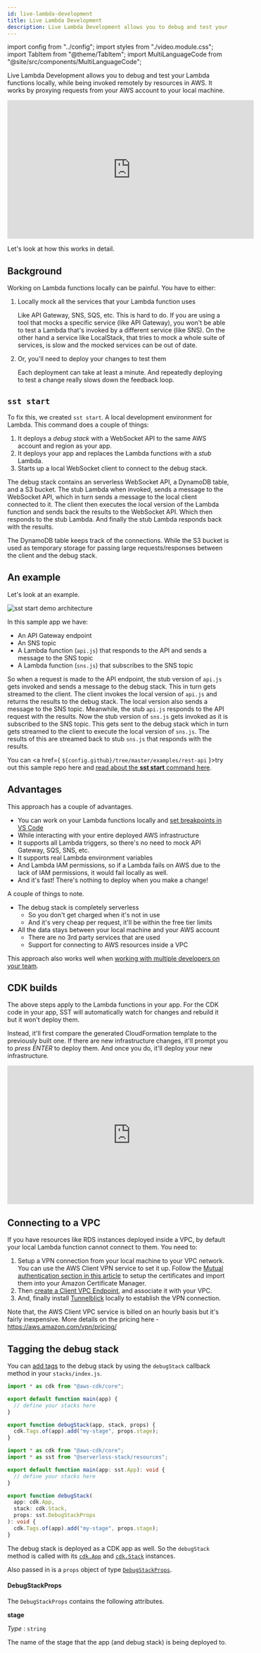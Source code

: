 ```yaml
---
id: live-lambda-development
title: Live Lambda Development
description: Live Lambda Development allows you to debug and test your Lambda functions locally, while being invoked remotely by resources in AWS. It works by proxying requests from your AWS account to your local machine.
---
```


import config from "../config";
import styles from "./video.module.css";
import TabItem from "@theme/TabItem";
import MultiLanguageCode from "@site/src/components/MultiLanguageCode";

Live Lambda Development allows you to debug and test your Lambda functions locally, while being invoked remotely by resources in AWS. It works by proxying requests from your AWS account to your local machine.

<div class={styles.videoWrapper}>
  <iframe width="560" height="315" src="https://www.youtube.com/embed/hnTSTm5n11g" frameborder="0" allow="accelerometer; autoplay; clipboard-write; encrypted-media; gyroscope; picture-in-picture" allowfullscreen></iframe>
</div>

Let's look at how this works in detail.

## Background

Working on Lambda functions locally can be painful. You have to either:

1. Locally mock all the services that your Lambda function uses

   Like API Gateway, SNS, SQS, etc. This is hard to do. If you are using a tool that mocks a specific service (like API Gateway), you won't be able to test a Lambda that's invoked by a different service (like SNS). On the other hand a service like LocalStack, that tries to mock a whole suite of services, is slow and the mocked services can be out of date.

2. Or, you'll need to deploy your changes to test them

   Each deployment can take at least a minute. And repeatedly deploying to test a change really slows down the feedback loop.

## `sst start`

To fix this, we created `sst start`. A local development environment for Lambda. This command does a couple of things:

1. It deploys a _debug stack_ with a WebSocket API to the same AWS account and region as your app.
2. It deploys your app and replaces the Lambda functions with a _stub_ Lambda.
3. Starts up a local WebSocket client to connect to the debug stack.

The debug stack contains an serverless WebSocket API, a DynamoDB table, and a S3 bucket. The stub Lambda when invoked, sends a message to the WebSocket API, which in turn sends a message to the local client connected to it. The client then executes the local version of the Lambda function and sends back the results to the WebSocket API. Which then responds to the stub Lambda. And finally the stub Lambda responds back with the results.

The DynamoDB table keeps track of the connections. While the S3 bucket is used as temporary storage for passing large requests/responses between the client and the debug stack.

## An example

Let's look at an example.

![sst start demo architecture](/img/sst-start-demo-architecture.png)

In this sample app we have:

- An API Gateway endpoint
- An SNS topic
- A Lambda function (`api.js`) that responds to the API and sends a message to the SNS topic
- A Lambda function (`sns.js`) that subscribes to the SNS topic

So when a request is made to the API endpoint, the stub version of `api.js` gets invoked and sends a message to the debug stack. This in turn gets streamed to the client. The client invokes the local version of `api.js` and returns the results to the debug stack. The local version also sends a message to the SNS topic. Meanwhile, the stub `api.js` responds to the API request with the results. Now the stub version of `sns.js` gets invoked as it is subscribed to the SNS topic. This gets sent to the debug stack which in turn gets streamed to the client to execute the local version of `sns.js`. The results of this are streamed back to stub `sns.js` that responds with the results.

You can <a href={ `${config.github}/tree/master/examples/rest-api` }>try out this sample repo here</a> and [read about the **sst start** command here](packages/cli.md#start).

## Advantages

This approach has a couple of advantages.

- You can work on your Lambda functions locally and [set breakpoints in VS Code](debugging-with-vscode.md)
- While interacting with your entire deployed AWS infrastructure
- It supports all Lambda triggers, so there's no need to mock API Gateway, SQS, SNS, etc.
- It supports real Lambda environment variables
- And Lambda IAM permissions, so if a Lambda fails on AWS due to the lack of IAM permissions, it would fail locally as well.
- And it's fast! There's nothing to deploy when you make a change!

A couple of things to note.

- The debug stack is completely serverless
  - So you don't get charged when it's not in use
  - And it's very cheap per request, it'll be within the free tier limits
- All the data stays between your local machine and your AWS account
  - There are no 3rd party services that are used
  - Support for connecting to AWS resources inside a VPC

This approach also works well when [working with multiple developers on your team](working-with-your-team.md).

## CDK builds

The above steps apply to the Lambda functions in your app. For the CDK code in your app, SST will automatically watch for changes and rebuild it but it won't deploy them.

Instead, it'll first compare the generated CloudFormation template to the previously built one. If there are new infrastructure changes, it'll prompt you to _press ENTER_ to deploy them. And once you do, it'll deploy your new infrastructure.

<div class={styles.videoWrapper}>
  <iframe width="560" height="315" src="https://www.youtube.com/embed/44SXlXGUpC0" frameborder="0" allow="accelerometer; autoplay; clipboard-write; encrypted-media; gyroscope; picture-in-picture" allowfullscreen></iframe>
</div>

## Connecting to a VPC

If you have resources like RDS instances deployed inside a VPC, by default your local Lambda function cannot connect to them. You need to:

1. Setup a VPN connection from your local machine to your VPC network. You can use the AWS Client VPN service to set it up. Follow the [Mutual authentication section in this article](https://docs.aws.amazon.com/vpn/latest/clientvpn-admin/client-authentication.html#mutual) to setup the certificates and import them into your Amazon Certificate Manager.
2. Then [create a Client VPC Endpoint](https://aws.amazon.com/blogs/networking-and-content-delivery/introducing-aws-client-vpn-to-securely-access-aws-and-on-premises-resources/), and associate it with your VPC.
3. And, finally install [Tunnelblick](https://tunnelblick.net) locally to establish the VPN connection.

Note that, the AWS Client VPC service is billed on an hourly basis but it's fairly inexpensive. More details on the pricing here - https://aws.amazon.com/vpn/pricing/

## Tagging the debug stack

You can [add tags](https://docs.aws.amazon.com/general/latest/gr/aws_tagging.html) to the debug stack by using the `debugStack` callback method in your `stacks/index.js`.

<MultiLanguageCode>
<TabItem value="js">

```js title="stacks/index.js" {7-9}
import * as cdk from "@aws-cdk/core";

export default function main(app) {
  // define your stacks here
}

export function debugStack(app, stack, props) {
  cdk.Tags.of(app).add("my-stage", props.stage);
}
```

</TabItem>
<TabItem value="ts">

```ts title="stacks/index.ts" {8-14}
import * as cdk from "@aws-cdk/core";
import * as sst from "@serverless-stack/resources";

export default function main(app: sst.App): void {
  // define your stacks here
}

export function debugStack(
  app: cdk.App,
  stack: cdk.Stack,
  props: sst.DebugStackProps
): void {
  cdk.Tags.of(app).add("my-stage", props.stage);
}
```

</TabItem>
</MultiLanguageCode>

The debug stack is deployed as a CDK app as well. So the `debugStack` method is called with its [`cdk.App`](https://docs.aws.amazon.com/cdk/api/latest/docs/@aws-cdk_core.App.html) and [`cdk.Stack`](https://docs.aws.amazon.com/cdk/api/latest/docs/@aws-cdk_core.Stack.html) instances.

Also passed in is a `props` object of type [`DebugStackProps`](#debugstackprops).

#### DebugStackProps

The `DebugStackProps` contains the following attributes.

**stage**

_Type_ : `string`

The name of the stage that the app (and debug stack) is being deployed to.


